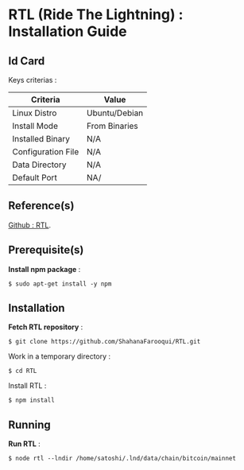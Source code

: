 RTL (Ride The Lightning) : Installation Guide
==
Id Card
-
Keys criterias :
<table>
    <thead>
        <tr>
            <th>Criteria</th>
            <th>Value</th>
        </tr>
    </thead>
    <tbody>
        <tr>
            <td>Linux Distro</td>
            <td>Ubuntu/Debian</td>
        </tr>
        <tr>
            <td>Install Mode</td>
            <td>From Binaries</td>
        </tr>
        <tr>
            <td>Installed Binary</td>
            <td>N/A</td>
        </tr>
        <tr>
            <td>Configuration File</td>
            <td>N/A</td>
        </tr>
        <tr>
            <td>Data Directory</td>
            <td>N/A</td>
        </tr>
        <tr>
            <td>Default Port</td>
            <td>NA/</td>
        </tr>
    </tbody>
</table>

Reference(s)
-
<a href="https://github.com/ShahanaFarooqui/RTL/blob/master/README.md">Github : RTL</a>.  

Prerequisite(s)
-
__Install npm package__ :   
<pre><code>$ sudo apt-get install -y npm</code></pre>

Installation
-
__Fetch RTL repository__ :   
<pre><code>$ git clone https://github.com/ShahanaFarooqui/RTL.git</code></pre>

Work in a temporary directory :
<pre><code>$ cd RTL</code></pre>

Install RTL :
<pre><code>$ npm install</code></pre>

Running
-
__Run RTL__ :   
<pre><code>$ node rtl --lndir /home/satoshi/.lnd/data/chain/bitcoin/mainnet</code></pre>
